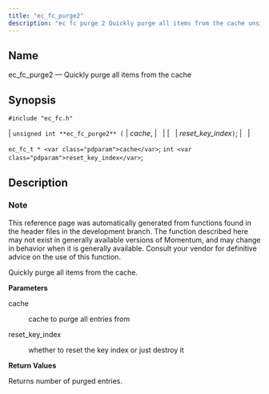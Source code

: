 ```yaml
---
title: "ec_fc_purge2"
description: "ec fc purge 2 Quickly purge all items from the cache unsigned int ec fc purge 2 cache reset key index ec fc t cache int reset key index This reference page was automatically generated from functions found in the header files in the development branch The function described here..."
---
```


<a name="apis.ec_fc_purge2"></a> 
## Name

ec_fc_purge2 — Quickly purge all items from the cache

## Synopsis

`#include "ec_fc.h"`

| `unsigned int **ec_fc_purge2** (` | <var class="pdparam">cache</var>, |   |
|   | <var class="pdparam">reset_key_index</var>`)`; |   |

`ec_fc_t * <var class="pdparam">cache</var>`;
`int <var class="pdparam">reset_key_index</var>`;<a name="idp52253152"></a> 
## Description

### Note

This reference page was automatically generated from functions found in the header files in the development branch. The function described here may not exist in generally available versions of Momentum, and may change in behavior when it is generally available. Consult your vendor for definitive advice on the use of this function.

Quickly purge all items from the cache.

**<a name="idp52256016"></a> Parameters**

<dl class="variablelist">

<dt>cache</dt>

<dd>

cache to purge all entries from

</dd>

<dt>reset_key_index</dt>

<dd>

whether to reset the key index or just destroy it

</dd>

</dl>

**<a name="idp52260624"></a> Return Values**

Returns number of purged entries.